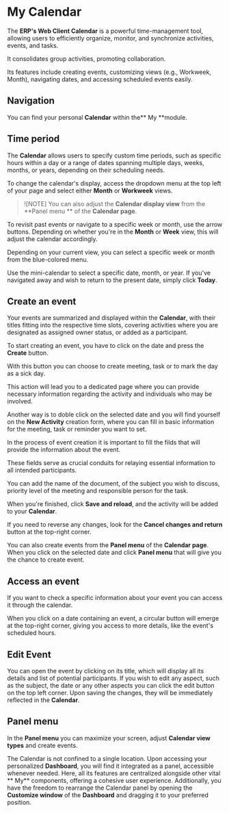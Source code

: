 # My Calendar

The **ERP's Web Client Calendar** is a powerful time-management tool, allowing users to efficiently organize, monitor, and synchronize activities, events, and tasks. 

It consolidates group activities, promoting collaboration. 

Its features include creating events, customizing views (e.g., Workweek, Month), navigating dates, and accessing scheduled events easily.

## Navigation 

You can find your personal **Calendar** within the** My **module.

## Time period

The **Calendar** allows users to specify custom time periods, such as specific hours within a day or a range of dates spanning multiple days, weeks, months, or years, depending on their scheduling needs.

To change the calendar's display, access the dropdown menu at the top left of your page and select either **Month** or **Workweek** views.

> ![NOTE]
> You can also adjust the **Calendar display view** from the **Panel menu ** of the **Calendar page**.
 
To revisit past events or navigate to a specific week or month, use the arrow buttons. Depending on whether you're in the **Month** or **Week** view, this will adjust the calendar accordingly.
 
Depending on your current view, you can select a specific week or month from the blue-colored menu.

Use the mini-calendar to select a specific date, month, or year. If you've navigated away and wish to return to the present date, simply click **Today**.
 
## Create an event

Your events are summarized and displayed within the **Calendar**, with their titles fitting into the respective time slots, covering activities where you are designated as assigned owner status, or added as a participant.

To start creating an event, you have to click on the date and press the **Create** button.

With this button you can choose to create meeting, task or to mark the day as a sick day.

This action will lead you to a dedicated page where you can provide necessary information regarding the activity and individuals who may be involved.

Another way is to doble click on the selected date and you will find yourself on the **New Activity** creation form, where you can fill in basic information for the meeting, task or reminder you want to set.

In the process of event creation it is important to fill the filds that will provide the information about the event.

These fields serve as crucial conduits for relaying essential information to all intended participants.

You can add the name of the document, of the subject you wish to discuss, priority level of the meeting and responsible person for the task.

When you're finished, click **Save and reload**, and the activity will be added to your **Calendar**.
 
If you need to reverse any changes, look for the **Cancel changes and return** button at the top-right corner.

You can also create events from the **Panel menu** of the **Calendar page**.
When you click on the selected date and click **Panel menu** that will give you the chance to create event.
 
## Access an event

If you want to check a specific information about your event you can access it through the calendar. 
 
When you click on a date containing an event, a circular button will emerge at the top-right corner, giving you access 
to more details, like the event's scheduled hours.
 
## Edit Event

You can open the event by clicking on its title, which will display all its details and list of potential participants. If you wish to edit any aspect, such as the subject, the date or any other aspects you can click the edit button on the top left corner. Upon saving the changes, they will be immediately reflected in the **Calendar**.

## Panel menu 

In the **Panel menu** you can maximize your screen, adjust **Calendar view types** and create events.

The Calendar is not confined to a single location. Upon accessing your personalized **Dashboard**, you will find it integrated as a panel, accessible whenever needed. Here, all its features are centralized alongside other vital ** My** components, offering a cohesive user experience. Additionally, you have the freedom to rearrange the Calendar panel by opening the **Customize window** of the **Dashboard** and dragging it to your preferred position.
